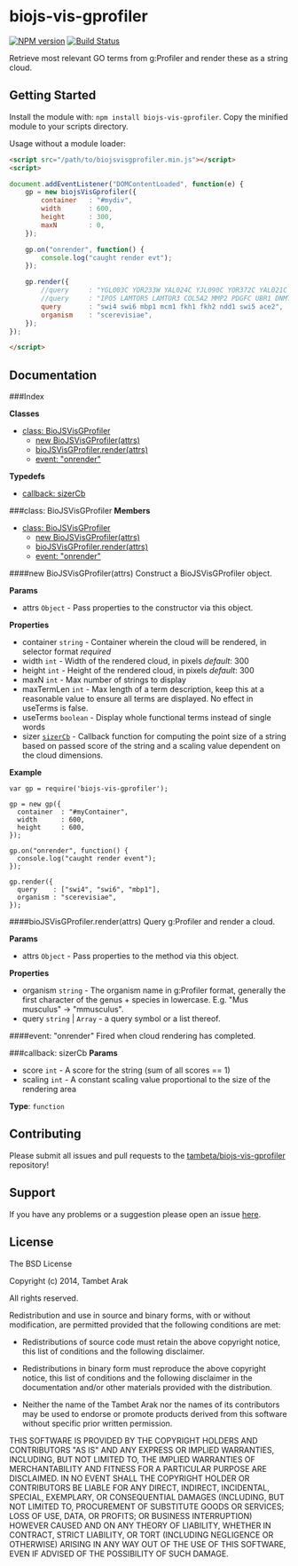 # biojs-vis-gprofiler

[![NPM version](http://img.shields.io/npm/v/biojs-vis-gprofiler.svg)](https://www.npmjs.org/package/biojs-vis-gprofiler)
[![Build Status](https://travis-ci.org/tambeta/biojs-vis-gprofiler.svg?branch=master)](https://travis-ci.org/tambeta/biojs-vis-gprofiler)

Retrieve most relevant GO terms from g:Profiler and render these as a string 
cloud.

## Getting Started

Install the module with: `npm install biojs-vis-gprofiler`. Copy the minified 
module to your scripts directory.

Usage without a module loader:

```html
<script src="/path/to/biojsvisgprofiler.min.js"></script>
<script>

document.addEventListener("DOMContentLoaded", function(e) {
	gp = new biojsVisGprofiler({
		container	: "#mydiv",
		width		: 600,
		height		: 300,
		maxN		: 0,
	});

	gp.on("onrender", function() {
		console.log("caught render evt");
	});

	gp.render({
		//query		: "YGL003C YOR233W YAL024C YJL090C YOR372C YAL021C YNL068C YGL086W YDL074C YJL194W YGL240W YDR364C YGR108W YMR168C YOR178C YNL172W YFL009W YOR066W YGL116W YMR135C YDL056W YLR361C YOR026W YDL132W YHR166C YPL194W YGL060W YKL185W YIL031W YMR055C YML109W YER133W YDR130C YFR036W YDL155W YJR053W YCL061C YGL173C YHR115C YER167W YJR090C YDR363W YJL030W YLR127C YAL040C YJR017C YIL131C YBR158W YNL116W YPR119W YFL029C YJL013C YPR120C YPL020C YDL064W YLR310C YDR054C YLR210W YDR247W YGR109C YMR036C YIR025W YDR002W YER016W YGR188C YGL190C YMR273C YIL046W YOR083W YDL028C YIL135C",
		//query		: "IPO5 LAMTOR5 LAMTOR3 COL5A2 MMP2 PDGFC UBR1 DNMT3A COL1A2 COL4A6 CPEB4 COL6A1 RPTOR CDH1 SH3BP4 COL4A1 DNMT1 COL16A1 TNF ZEB1 COL1A1 CPEB1 PDGFRA UBR2 LAMTOR2 LAMTOR4 DNMT3B BCL2L1 NSMF PDGFD LAMTOR1 RRAGB CYBA RRAGD CAPN2 RRAGC NEURL1 MMP3 SOCS1 CEBPB COL3A1 CPEB3 RRAGA",
		query		: "swi4 swi6 mbp1 mcm1 fkh1 fkh2 ndd1 swi5 ace2",
		organism	: "scerevisiae",
	});
});

</script>
```

## Documentation

###Index

**Classes**

* [class: BioJSVisGProfiler](#BioJSVisGProfiler)
  * [new BioJSVisGProfiler(attrs)](#new_BioJSVisGProfiler)
  * [bioJSVisGProfiler.render(attrs)](#BioJSVisGProfiler#render)
  * [event: "onrender"](#BioJSVisGProfiler#event_onrender)

**Typedefs**

* [callback: sizerCb](#sizerCb)
 
<a name="BioJSVisGProfiler"></a>
###class: BioJSVisGProfiler
**Members**

* [class: BioJSVisGProfiler](#BioJSVisGProfiler)
  * [new BioJSVisGProfiler(attrs)](#new_BioJSVisGProfiler)
  * [bioJSVisGProfiler.render(attrs)](#BioJSVisGProfiler#render)
  * [event: "onrender"](#BioJSVisGProfiler#event_onrender)

<a name="new_BioJSVisGProfiler"></a>
####new BioJSVisGProfiler(attrs)
Construct a BioJSVisGProfiler object.

**Params**

- attrs `Object` - Pass properties to the constructor via this object.  

**Properties**

- container `string` - Container wherein the cloud will be rendered,
 in selector format _required_  
- width `int` - Width of the rendered cloud, in pixels
_default_: 300  
- height `int` - Height of the rendered cloud, in pixels
_default_: 300  
- maxN `int` - Max number of strings to display  
- maxTermLen `int` - Max length of a term description, keep this at a
 reasonable value to ensure all terms are displayed. No effect in useTerms
 is false.  
- useTerms `boolean` - Display whole functional terms instead of
 single words  
- sizer <code>[sizerCb](#sizerCb)</code> - Callback function for computing
 the point size of a string based on passed score of the string and a scaling
 value dependent on the cloud dimensions.  

**Example**  
```
var gp = require('biojs-vis-gprofiler');

gp = new gp({
  container  : "#myContainer",
  width      : 600,
  height     : 600,
});

gp.on("onrender", function() {
  console.log("caught render event");
});

gp.render({
  query    : ["swi4", "swi6", "mbp1"],
  organism : "scerevisiae",
});
```

<a name="BioJSVisGProfiler#render"></a>
####bioJSVisGProfiler.render(attrs)
Query g:Profiler and render a cloud.

**Params**

- attrs `Object` - Pass properties to the method via this object.  

**Properties**

- organism `string` - The organism name in g:Profiler format,
 generally the first character of the genus + species in lowercase. E.g.
 "Mus musculus" -> "mmusculus".  
- query `string` | `Array` - a query symbol or a list thereof.  

<a name="BioJSVisGProfiler#event_onrender"></a>
####event: "onrender"
Fired when cloud rendering has completed.

<a name="sizerCb"></a>
###callback: sizerCb
**Params**

- score `int` - A score for the string (sum of all scores == 1)  
- scaling `int` - A constant scaling value proportional to the size of
 the rendering area  

**Type**: `function`  


## Contributing

Please submit all issues and pull requests to the
[tambeta/biojs-vis-gprofiler](http://github.com/tambeta/biojs-vis-gprofiler) repository!

## Support

If you have any problems or a suggestion please open an issue
[here](https://github.com/tambeta/biojs-vis-gprofiler/issues).

## License 

The BSD License

Copyright (c) 2014, Tambet Arak

All rights reserved.

Redistribution and use in source and binary forms, with or without modification,
are permitted provided that the following conditions are met:

* Redistributions of source code must retain the above copyright notice, this
  list of conditions and the following disclaimer.

* Redistributions in binary form must reproduce the above copyright notice, this
  list of conditions and the following disclaimer in the documentation and/or
  other materials provided with the distribution.

* Neither the name of the Tambet Arak nor the names of its
  contributors may be used to endorse or promote products derived from
  this software without specific prior written permission.

THIS SOFTWARE IS PROVIDED BY THE COPYRIGHT HOLDERS AND CONTRIBUTORS "AS IS" AND
ANY EXPRESS OR IMPLIED WARRANTIES, INCLUDING, BUT NOT LIMITED TO, THE IMPLIED
WARRANTIES OF MERCHANTABILITY AND FITNESS FOR A PARTICULAR PURPOSE ARE
DISCLAIMED. IN NO EVENT SHALL THE COPYRIGHT HOLDER OR CONTRIBUTORS BE LIABLE FOR
ANY DIRECT, INDIRECT, INCIDENTAL, SPECIAL, EXEMPLARY, OR CONSEQUENTIAL DAMAGES
(INCLUDING, BUT NOT LIMITED TO, PROCUREMENT OF SUBSTITUTE GOODS OR SERVICES;
LOSS OF USE, DATA, OR PROFITS; OR BUSINESS INTERRUPTION) HOWEVER CAUSED AND ON
ANY THEORY OF LIABILITY, WHETHER IN CONTRACT, STRICT LIABILITY, OR TORT
(INCLUDING NEGLIGENCE OR OTHERWISE) ARISING IN ANY WAY OUT OF THE USE OF THIS
SOFTWARE, EVEN IF ADVISED OF THE POSSIBILITY OF SUCH DAMAGE.
